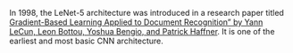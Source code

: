 
In 1998, the LeNet-5 architecture was introduced in a research paper titled [Gradient-Based Learning Applied to Document Recognition” by Yann LeCun, Leon Bottou, Yoshua Bengio, and Patrick Haffner](https://ieeexplore.ieee.org/abstract/document/726791). It is one of the earliest and most basic CNN architecture.
